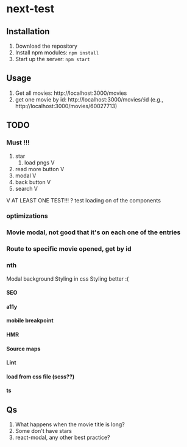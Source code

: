 # next-test

## Installation
1. Download the repository
2. Install npm modules: `npm install`
3. Start up the server: `npm start`

## Usage
1. Get all movies: http://localhost:3000/movies
2. get one movie by id: http://localhost:3000/movies/:id (e.g., http://localhost:3000/movies/60027713)

## TODO
### Must !!!
1. star
   1. load pngs V
2. read more button V
3. modal V
4. back button V
5. search V

V AT LEAST ONE TEST!!!
? test loading on of the components

### optimizations
### Movie modal, not good that it's on each one of the entries
### Route to specific movie opened, get by id

### nth
Modal background
Styling in css
Styling better :(

#### SEO
#### a11y
#### mobile breakpoint

#### HMR
#### Source maps
#### Lint
#### load from css file (scss??)
#### ts

## Qs
1. What happens when the movie title is long?
2. Some don't have stars
3. react-modal, any other best practice?